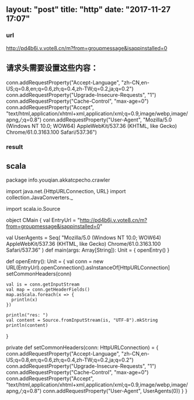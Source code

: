 layout: "post"
title: "http"
date: "2017-11-27 17:07"
---

### url

http://pd4b6j.v.vote8.cn/m?from=groupmessage&isappinstalled=0


## 请求头需要设置这些内容：

conn.addRequestProperty("Accept-Language", "zh-CN,en-US;q=0.8,en;q=0.6,zh;q=0.4,zh-TW;q=0.2,ja;q=0.2")
conn.addRequestProperty("Upgrade-Insecure-Requests", "1")
conn.addRequestProperty("Cache-Control", "max-age=0")
conn.addRequestProperty("Accept", "text/html,application/xhtml+xml,application/xml;q=0.9,image/webp,image/apng,*/*;q=0.8")
conn.addRequestProperty("User-Agent", "Mozilla/5.0 (Windows NT 10.0; WOW64) AppleWebKit/537.36 (KHTML, like Gecko) Chrome/61.0.3163.100 Safari/537.36")

### result



## scala

package info.youqian.akkatcpecho.crawler

import java.net.{HttpURLConnection, URL}
import collection.JavaConverters._

import scala.io.Source

object CMain {
  val EntryUrl = "http://pd4b6j.v.vote8.cn/m?from=groupmessage&isappinstalled=0"

  val UserAgents = Seq(
    "Mozilla/5.0 (Windows NT 10.0; WOW64) AppleWebKit/537.36 (KHTML, like Gecko) Chrome/61.0.3163.100 Safari/537.36"
  )
  def main(args: Array[String]): Unit = {
    openEntry()
  }

  def openEntry(): Unit = {
    val conn = new URL(EntryUrl).openConnection().asInstanceOf[HttpURLConnection]
    setCommonHeaders(conn)

    val is = conn.getInputStream
    val map = conn.getHeaderFields()
    map.asScala.foreach(x => {
      println(x)
    })

    println("res: ")
    val content = Source.fromInputStream(is, "UTF-8").mkString
    println(content)
  }

  private def setCommonHeaders(conn: HttpURLConnection) = {
    conn.addRequestProperty("Accept-Language", "zh-CN,en-US;q=0.8,en;q=0.6,zh;q=0.4,zh-TW;q=0.2,ja;q=0.2")
    conn.addRequestProperty("Upgrade-Insecure-Requests", "1")
    conn.addRequestProperty("Cache-Control", "max-age=0")
    conn.addRequestProperty("Accept", "text/html,application/xhtml+xml,application/xml;q=0.9,image/webp,image/apng,*/*;q=0.8")
    conn.addRequestProperty("User-Agent", UserAgents(0))
  }
}
